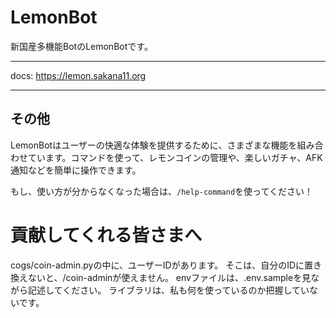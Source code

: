 # LemonBot

新国産多機能BotのLemonBotです。  

---

docs:
 https://lemon.sakana11.org

---

## その他

LemonBotはユーザーの快適な体験を提供するために、さまざまな機能を組み合わせています。コマンドを使って、レモンコインの管理や、楽しいガチャ、AFK通知などを簡単に操作できます。

もし、使い方が分からなくなった場合は、`/help-command`を使ってください！

# 貢献してくれる皆さまへ

cogs/coin-admin.pyの中に、ユーザーIDがあります。
そこは、自分のIDに置き換えないと、/coin-adminが使えません。
envファイルは、.env.sampleを見ながら記述してください。
ライブラリは、私も何を使っているのか把握していないです。
